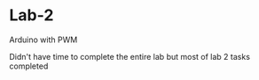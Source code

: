 # Lab-2
Arduino with PWM


Didn't have time to complete the entire lab but most of lab 2 tasks completed
